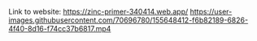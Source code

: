 Link to website: https://zinc-primer-340414.web.app/
https://user-images.githubusercontent.com/70696780/155648412-f6b82189-6826-4f40-8d16-f74cc37b6817.mp4